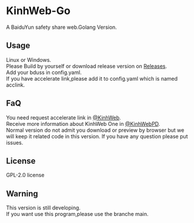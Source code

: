 # KinhWeb-Go
A BaiduYun safety share web.Golang Version.

## Usage  
Linux or Windows.  
Please Build by yourself or download release version on [Releases](https://github.com/mogumc/KinhWeb-1.0/releases).  
Add your bduss in config.yaml.  
If you have accelerate link,please add it to config.yaml which is named acclink.  

## FaQ
You need request accelerate link in [@KinhWeb](https://t.me/kinhweb).  
Receive more information about KinhWeb One in [@KinhWebPD](https://t.me/kinhwebpd).  
Normal version do not admit you download or preview by browser but we will keep it related code in this version.
If you have any question please put issues.

## License
GPL-2.0 license

## Warning
This version is still developing.  
If you want use this program,please use the branche main.  
